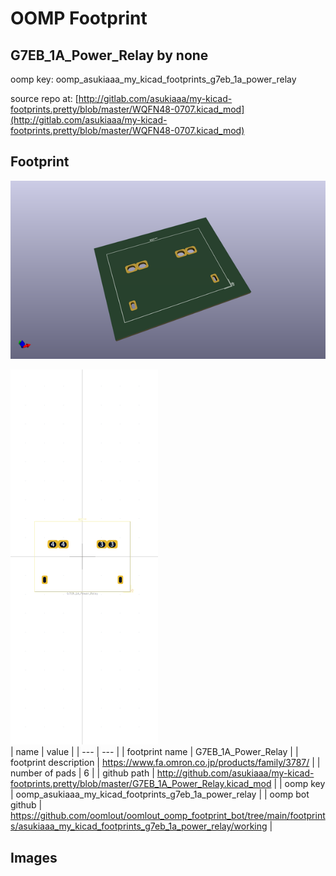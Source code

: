 # OOMP Footprint  
## G7EB_1A_Power_Relay  by none  
  
oomp key: oomp_asukiaaa_my_kicad_footprints_g7eb_1a_power_relay  
  
source repo at: [http://gitlab.com/asukiaaa/my-kicad-footprints.pretty/blob/master/WQFN48-0707.kicad_mod](http://gitlab.com/asukiaaa/my-kicad-footprints.pretty/blob/master/WQFN48-0707.kicad_mod)  
## Footprint  
  
[![working_kicad_pcb_3d.png](working_kicad_pcb_3d_600.png)](working_kicad_pcb_3d.png)  
  
[![working.png](working_600.png)](working.png)  
| name | value | 
| --- | --- | 
| footprint name | G7EB_1A_Power_Relay | 
| footprint description | https://www.fa.omron.co.jp/products/family/3787/ | 
| number of pads | 6 | 
| github path | http://github.com/asukiaaa/my-kicad-footprints.pretty/blob/master/G7EB_1A_Power_Relay.kicad_mod | 
| oomp key | oomp_asukiaaa_my_kicad_footprints_g7eb_1a_power_relay | 
| oomp bot github | https://github.com/oomlout/oomlout_oomp_footprint_bot/tree/main/footprints/asukiaaa_my_kicad_footprints_g7eb_1a_power_relay/working | 
## Images  
